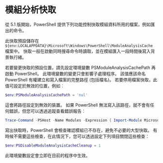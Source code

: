 # 模組分析快取 #

從 5.1 版開始，PowerShell 提供下列功能控制快取模組資料所用的檔案，例如匯出的命令。

此快取預設儲存在 `${env:LOCALAPPDATA}\Microsoft\Windows\PowerShell\ModuleAnalysisCache` 檔案中。
快取一般在啟動同時搜尋命令時讀取，並在模組匯入一段時間後寫入背景執行緒。

若要變更快取的預設位置，請先設定環境變數 PSModuleAnalysisCachePath 再啟動 PowerShell。 此環境變數的變更只會影響子處理程序。
該值應該命名 PowerShell 有權建立和寫入檔案的完整路徑 (包括檔名)。
若要停用檔案快取，此值可設定於無效的位置，例如︰

```PowerShell
$env:PSModuleAnalysisCachePath = 'nul'
```

這會將路徑設定到無效的裝置。 如果 PowerShell 無法寫入該路徑，就不會有任何錯誤，但您可以透過追蹤查看錯誤報告︰

```PowerShell
Trace-Command -PSHost -Name Modules -Expression { Import-Module Microsoft.PowerShell.Management -Force }
```

寫出快取時，PowerShell 會檢查確認模組已不存在，避免不必要的大型快取。
有時候不需要這些檢查，在此情況下，您可以透過設定下列項目關閉這些檢查：

```PowerShell
$env:PSDisableModuleAnalysisCacheCleanup = 1
```

此環境變數設定會立即在目前的程序中生效。

<!--HONumber=Jul16_HO1-->


